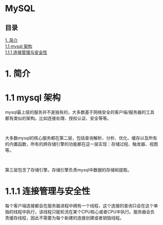 MySQL
===
目录
---
[1. 简介](#1.-简介)<br>
[1.1 mysql 架构](#1.1-mysql-架构)<br>
[1.1.1 连接管理与安全性](#1.1.1-连接管理与安全性)<br>
# 1. 简介
# 1.1 mysql 架构
<p>mysql最上层的服务并不是独有的，大多数基于网络安全的客户端/服务器的工具都有类似的架构。比如连接处理、授权认证、安全等等。</p><br>
<p>大多数mysql的核心服务都在第二层，包括查询解析、分析、优化、缓存以及所有的内置函数，所有的跨存储引擎的功能都在这一层实现：存储过程、触发器、视图等。</p><br>
<p>第三层包含了存储引擎。存储引擎负责mysql中数据的存储和提取。</p>

# 1.1.1 连接管理与安全性
<p>每个客户端连接都会在服务器进程中拥有一个线程，这个连接的查询只会在这个单独的线程中执行，该线程只能轮流在某个CPU核心或者CPU中执行。服务器会负责缓存线程，因此不需要为每个新建的连接创建或者销毁线程。</p><br>